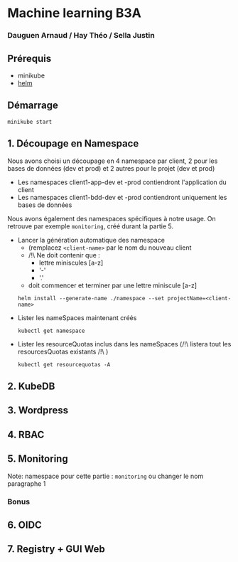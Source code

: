 # Machine learning B3A
### Dauguen Arnaud / Hay Théo / Sella Justin

## Prérequis
* minikube
* [helm](https://helm.sh/docs/intro/install/)

## Démarrage
```
minikube start
```

## 1. Découpage en Namespace
Nous avons choisi un découpage en 4 namespace par client, 2 pour les bases de données (dev et prod) et 2 autres pour le projet (dev et prod)
* Les namespaces client1-app-dev et -prod contiendront l'application du client
* Les namespaces client1-bdd-dev et -prod contiendront uniquement les bases de données

Nous avons également des namespaces spécifiques à notre usage. On retrouve par exemple `monitoring`, créé durant la partie 5.

* Lancer la génération automatique des namespace
  * (remplacez `<client-name>` par le nom du nouveau client
  * /!\ Ne doit contenir que :
    * lettre miniscules [a-z]
    * '-'
    * '.'
  * doit commencer et terminer par une lettre miniscule [a-z]
  ```
  helm install --generate-name ./namespace --set projectName=<client-name>
  ```
* Lister les nameSpaces maintenant créés
    ```
    kubectl get namespace
    ```
* Lister les resourceQuotas inclus dans les nameSpaces (/!\ listera tout les resourcesQuotas existants /!\ )
    ```
    kubectl get resourcequotas -A
    ```

## 2. KubeDB

## 3. Wordpress

## 4. RBAC

## 5. Monitoring
Note: namespace pour cette partie : `monitoring` ou changer le nom paragraphe 1

### **Bonus**
## 6. OIDC

## 7. Registry + GUI Web